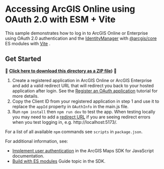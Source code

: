 # Accessing ArcGIS Online using OAuth 2.0 with ESM + Vite

This sample demonstrates how to log in to ArcGIS Online or Enterprise using OAuth 2.0 authentication and the [IdentityManager](https://developers.arcgis.com/javascript/latest/api-reference/esri-identity-IdentityManager.html) with [@arcgis/core](https://www.npmjs.com/package/@arcgis/core) ES modules with [Vite](https://vitejs.dev/) .

## Get Started

📁 **[Click here to download this directory as a ZIP file](https://download-directory.github.io?url=https://github.com/Esri/jsapi-resources/tree/main/core-samples/jsapi-oauth/))** 📁

1. Create a registered application in ArcGIS Online or ArcGIS Enterprise and add a valid redirect URL that will redirect you back to your hosted application after login. See the [Register an OAuth application](https://next.sites.afd.arcgis.com/documentation/mapping-apis-and-services/security/tutorials/register-your-application/) tutorial for more details.
2. Copy the Client ID from your registered application in step 1 and use it to replace the `appId` property in `OAuthInfo` in the main.js file.
3. Run `npm install` then `npm run dev` to test the app. When testing locally you may need to add a [redirect URL](https://developers.arcgis.com/documentation/mapping-apis-and-services/security/tutorials/add-redirect-uri/) if you are seeing redirect errors when you test logging in, e.g. http://localhost:5173/.

For a list of all available `npm` commands see `scripts` in `package.json`.

For additional information, see:
- [Implement user authentication](https://developers.arcgis.com/javascript/latest/tutorials/implement-user-authentication/) in the ArcGIS Maps SDK for JavaScript documentation.
- [Build with ES modules](https://developers.arcgis.com/javascript/latest/es-modules/) Guide topic in the SDK.
